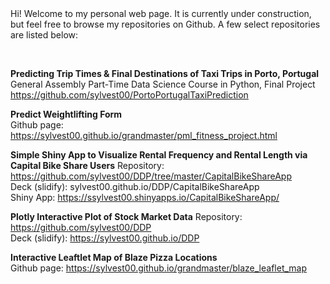<br/>
<br/>

Hi! Welcome to my personal web page. It is currently under construction, but feel free to browse my repositories on Github. A few select repositories are listed below:

<br/>

**Predicting Trip Times & Final Destinations of Taxi Trips in Porto, Portugal**  
General Assembly Part-Time Data Science Course in Python, Final Project  
https://github.com/sylvest00/PortoPortugalTaxiPrediction

**Predict Weightlifting Form**  
Github page: https://sylvest00.github.io/grandmaster/pml_fitness_project.html  

**Simple Shiny App to Visualize Rental Frequency and Rental Length via Capital Bike Share Users** Repository: https://github.com/sylvest00/DDP/tree/master/CapitalBikeShareApp  
Deck (slidify): sylvest00.github.io/DDP/CapitalBikeShareApp  
Shiny App: https://ssylvest00.shinyapps.io/CapitalBikeShareApp/  

**Plotly Interactive Plot of Stock Market Data** 
Repository: https://github.com/sylvest00/DDP  
Deck (slidify): https://sylvest00.github.io/DDP   

**Interactive Leaftlet Map of Blaze Pizza Locations**  
Github page: https://sylvest00.github.io/grandmaster/blaze_leaflet_map